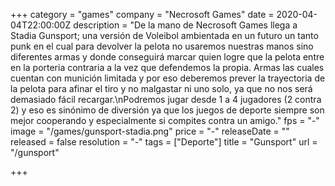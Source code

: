 +++
category = "games"
company = "Necrosoft Games"
date = 2020-04-04T22:00:00Z
description = "De la mano de Necrosoft Games llega a Stadia Gunsport; una versión de Voleibol ambientada en un futuro un tanto punk en el cual para devolver la pelota no usaremos nuestras manos sino diferentes armas y donde conseguirá marcar quien logre que la pelota entre en la porteria contraria a la vez que defendemos la propia. Armas las cuales cuentan con munición limitada y por eso deberemos prever la trayectoria de la pelota para afinar el tiro y no malgastar ni uno solo, ya que no nos será demasiado fácil recargar.\nPodremos jugar desde 1 a 4 jugadores (2 contra 2) y eso es sinónimo de diversión ya que los juegos de deporte siempre son mejor cooperando y especialmente si compites contra un amigo."
fps = "-"
image = "/games/gunsport-stadia.png"
price = "-"
releaseDate = ""
released = false
resolution = "-"
tags = ["Deporte"]
title = "Gunsport"
url = "/gunsport"

+++
